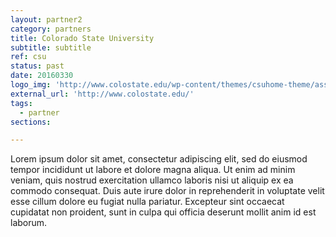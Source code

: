 ```yaml
---
layout: partner2
category: partners
title: Colorado State University
subtitle: subtitle
ref: csu
status: past
date: 20160330
logo_img: 'http://www.colostate.edu/wp-content/themes/csuhome-theme/assets/img/csu-logo-oneline.svg'
external_url: 'http://www.colostate.edu/'
tags:
  - partner
sections:

---
```


Lorem ipsum dolor sit amet, consectetur adipiscing elit, sed do eiusmod tempor incididunt ut labore et dolore magna aliqua. Ut enim ad minim veniam, quis nostrud exercitation ullamco laboris nisi ut aliquip ex ea commodo consequat. Duis aute irure dolor in reprehenderit in voluptate velit esse cillum dolore eu fugiat nulla pariatur. Excepteur sint occaecat cupidatat non proident, sunt in culpa qui officia deserunt mollit anim id est laborum.

